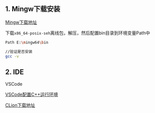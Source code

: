## 1. Mingw下载安装

[Mingw下载地址](https://sourceforge.net/projects/mingw-w64/files/)

下载`x86_64-posix-seh`离线包，解压，然后配置bin目录到环境变量Path中

```bash
Path E:\mingw64\bin

//验证是否安装
gcc -v
```

## 2.  IDE

VSCode

[VSCode配置C++运行环境](https://www.zhihu.com/question/30315894/answer/154979413)

[CLion下载地址](https://www.jetbrains.com/clion/download/#section=windows)


